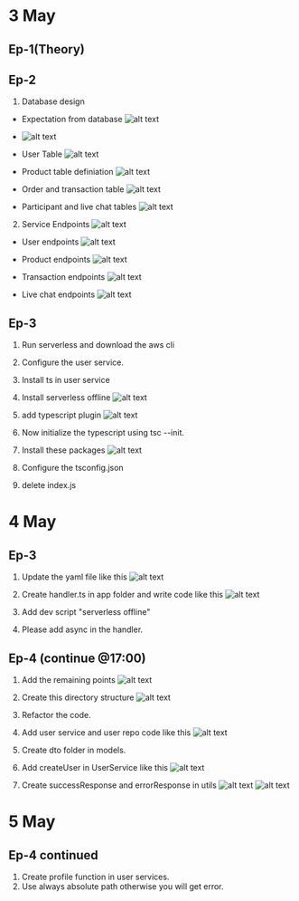 # 3 May

## Ep-1(Theory)

## Ep-2

1. Database design

- Expectation from database
  ![alt text](image-13.png)
- ![alt text](image-14.png)

- User Table
  ![alt text](image-15.png)

- Product table definiation
  ![alt text](image-16.png)

- Order and transaction table
  ![alt text](image-17.png)

- Participant and live chat tables
  ![alt text](image-18.png)

2. Service Endpoints
   ![alt text](image-20.png)

- User endpoints
  ![alt text](image-21.png)

- Product endpoints
  ![alt text](image-22.png)

- Transaction endpoints
  ![alt text](image-23.png)

- Live chat endpoints
  ![alt text](image-24.png)

## Ep-3

1. Run serverless and download the aws cli
2. Configure the user service.
3. Install ts in user service
4. Install serverless offline
   ![alt text](image-25.png)
5. add typescript plugin
   ![alt text](image-26.png)

6. Now initialize the typescript using tsc --init.
7. Install these packages
   ![alt text](image-27.png)

8. Configure the tsconfig.json
9. delete index.js

# 4 May

## Ep-3

1. Update the yaml file like this
   ![alt text](image-28.png)

2. Create handler.ts in app folder and write code like this
   ![alt text](image-29.png)

3. Add dev script "serverless offline"
4. Please add async in the handler.

## Ep-4 (continue @17:00)

1. Add the remaining points
   ![alt text](image-30.png)

2. Create this directory structure
   ![alt text](image-31.png)

3. Refactor the code.
4. Add user service and user repo code like this
   ![alt text](image-32.png)

5. Create dto folder in models.
6. Add createUser in UserService like this
   ![alt text](image-33.png)

7. Create successResponse and errorResponse in utils
   ![alt text](image-34.png)
   ![alt text](image-35.png)

# 5 May

## Ep-4 continued

1. Create profile function in user services.
2. Use always absolute path otherwise you will get error.

